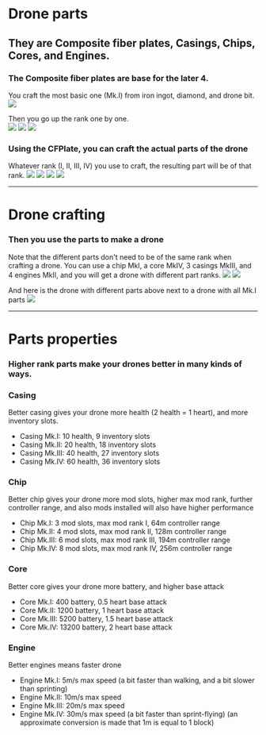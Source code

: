 # Drone parts
## They are Composite fiber plates, Casings, Chips, Cores, and Engines.
### The Composite fiber plates are base for the later 4.
You craft the most basic one (Mk.I) from iron ingot, diamond, and drone bit.  
![](http://i.imgur.com/wqbN64R.png)
  
Then you go up the rank one by one.  
![](http://i.imgur.com/hSUUEYw.png)
![](http://i.imgur.com/atlRFK5.png)
![](http://i.imgur.com/pUDsc71.png)

### Using the CFPlate, you can craft the actual parts of the drone
Whatever rank (I, II, III, IV) you use to craft, the resulting part will be of that rank.
![](http://i.imgur.com/QKDWJea.png)
![](http://i.imgur.com/KmLnZU7.png)
![](http://i.imgur.com/blxsLk7.png)
![](http://i.imgur.com/M2ZQ55N.png)

---
# Drone crafting
### Then you use the parts to make a drone
Note that the different parts don't need to be of the same rank when crafting a drone. You can use a chip MkI, a core MkIV, 3 casings MkIII, and 4 engines MkII, and you will get a drone with different part ranks.
![](http://i.imgur.com/9q5cbPc.png)
![](http://i.imgur.com/Xy6nTde.png)

And here is the drone with different parts above next to a drone with all Mk.I parts
![](http://i.imgur.com/wcl7AJk.png)

---
# Parts properties
### Higher rank parts make your drones better in many kinds of ways.
### Casing
Better casing gives your drone more health (2 health = 1 heart), and more inventory slots.
* Casing Mk.I: 10 health, 9 inventory slots
* Casing Mk.II: 20 health, 18 inventory slots
* Casing Mk.III: 40 health, 27 inventory slots
* Casing Mk.IV: 60 health, 36 inventory slots

### Chip
Better chip gives your drone more mod slots, higher max mod rank, further controller range, and also mods installed will also have higher performance
* Chip Mk.I: 3 mod slots, max mod rank I, 64m controller range
* Chip Mk.II: 4 mod slots, max mod rank II, 128m controller range
* Chip Mk.III: 6 mod slots, max mod rank III, 194m controller range
* Chip Mk.IV: 8 mod slots, max mod rank IV, 256m controller range

### Core
Better core gives your drone more battery, and higher base attack
* Core Mk.I: 400 battery, 0.5 heart base attack
* Core Mk.II: 1200 battery, 1 heart base attack
* Core Mk.III: 5200 battery, 1.5 heart base attack
* Core Mk.IV: 13200 battery, 2 heart base attack

### Engine
Better engines means faster drone
* Engine Mk.I: 5m/s max speed (a bit faster than walking, and a bit slower than sprinting)
* Engine Mk.II: 10m/s max speed
* Engine Mk.III: 20m/s max speed
* Engine Mk.IV: 30m/s max speed (a bit faster than sprint-flying)
(an approximate conversion is made that 1m is equal to 1 block)